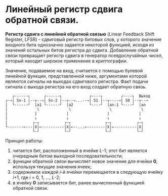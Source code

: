 # Линейный регистр сдвига обратной связи. 

**Регистр сдвига с линейной обратной связью** (Linear Feedback Shift Register, LFSR) - сдвиговый регистр битовых слов, у которого значение входного бита однозначно задается некоторой функцией, исходя из значений остальных битов регистра до сдвига.
Добавление обратной связи превращает регистр сдвига в генератор псевдослучайных чисел, который находит широкое применение в криптографии.

Значение, подаваемое на вход, считается с помощью булевой линейной функции, представленной ниже, аргументами которой являются сигналы на выходах сдвигового регистра. Факт подачи сигнала с выхода регистра на его вход создает обратную связь.
```
   ┌------┐      ┌------┐            ┌----┐        ┌----┐  Выход
┌-→| Sn-1 |--┬--→| Sn-2 |--┬--→...--→| S1 |--┬----→| S0 |--┬--→
|  └------┘  |a1 └------┘  |a2       └----┘  |an-1 └----┘  |an
|             \             \                 \             \
|            |             |                 |             |
|            ↓             ↓                 ↓             ↓
|           ┌-┐           ┌-┐               ┌-┐           ┌-┐
└-------←---|X|←----------|X|←--...←--------|X|←----------|X|
            └-┘           └-┘               └-┘           └-┘
```
Принцип работы:
1. читается бит, расположенный в ячейке *L*-1; этот бит является очередным битом выходной последовательности;
2. функции обратной связи вычисляет новое значение для ячейки **0**, используя текущие значения ячеек;
3. содержимое каждой *i*-й ячейки перемещается в следующую ячейку *i*+1, где *i* = 0, 1, ..., *L*-2;
4. в ячейку **0** записывается бит, ранее вычисленный функцией обратной связи.